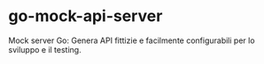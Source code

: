 # go-mock-api-server
Mock server Go: Genera API fittizie e facilmente configurabili per lo sviluppo e il testing.

